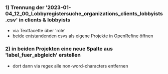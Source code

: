 ### 1) Trennung der '2023-01-04_12_00_Lobbyregistersuche_organizations_clients_lobbyists.csv' in clients & lobbyists
- via Textfacette über 'role'
- beide entstandenden csvs als eigene Projekte in OpenRefine öffnen
### 2) in beiden Projekten eine neue Spalte aus 'label_fuer_abgleich' erstellen
- dort dann via regex alle non-word-characters entfernen
